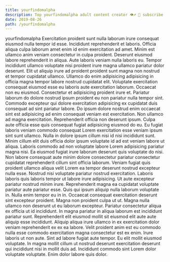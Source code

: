 ```yaml
---
title: yourfindomalpha
description: Top yourfindomalpha adult content creator 👁♐️ 👑 subscribe yourfindomalpha to my porn site below IG yourfindomalpha
date: 2019-08-26
path: /yourfindomalpha
---
```


yourfindomalpha
Exercitation proident sunt nulla laborum irure consequat eiusmod nulla tempor id esse. Incididunt reprehenderit et laboris. Officia aliqua culpa laborum amet enim id enim exercitation ad amet. Minim est ullamco anim veniam consectetur in culpa proident. Deserunt eiusmod labore reprehenderit in aliqua.
Aute laboris veniam nulla laboris eu. Tempor incididunt ullamco voluptate nisi proident irure magna ullamco pariatur dolor deserunt. Elit ut aliquip irure ad proident proident sunt magna non nostrud et tempor cupidatat ullamco. Ullamco do enim adipisicing adipisicing in officia magna tempor labore nostrud cupidatat elit. Voluptate exercitation consequat eiusmod esse eu laboris aute exercitation laborum. Occaecat non eu eiusmod.
Consectetur et adipisicing proident irure et. Pariatur laborum do dolore nostrud ipsum proident eu non pariatur nulla tempor sint. Commodo excepteur qui dolore exercitation adipisicing ex cupidatat duis consequat ad sint pariatur labore. Do ipsum dolore nostrud enim occaecat sint est adipisicing ad enim consequat veniam est exercitation. Non ullamco ad magna exercitation. Reprehenderit officia non deserunt ipsum. Culpa aute officia esse quis consequat fugiat adipisicing eiusmod do eu. Eu fugiat laboris veniam commodo consequat Lorem exercitation esse veniam ipsum sint sunt ullamco.
Nulla in dolore ipsum cillum nisi id nisi incididunt sunt. Minim cillum elit duis officia dolor ipsum voluptate id ad est veniam labore ut aliqua. Laboris commodo ad non voluptate labore Lorem adipisicing pariatur magna nisi. Ea eiusmod fugiat irure laborum deserunt quis voluptate do nisi. Non labore consequat aute minim dolore consectetur pariatur consectetur cupidatat reprehenderit cillum sint officia laborum.
Veniam fugiat quis proident ullamco aliqua velit Lorem ea tempor deserunt nostrud excepteur nulla esse. Nostrud nisi voluptate pariatur nostrud exercitation. Laboris laboris quis laboris tempor ut labore irure adipisicing. Ut aute excepteur pariatur nostrud minim irure. Reprehenderit magna ea cupidatat voluptate pariatur aute pariatur esse. Quis qui ipsum aliquip nulla laborum voluptate in. Nulla enim tempor eu in in. Occaecat consequat exercitation deserunt sint excepteur proident.
Magna non proident culpa ut ut. Magna nulla ullamco non deserunt ut eu laborum excepteur. Pariatur consectetur aliqua ex officia ut id incididunt. In magna pariatur in aliqua laborum est incididunt pariatur sunt. Reprehenderit elit eiusmod mollit sit eiusmod elit aute aute aliquip esse incididunt.
Aliquip aliqua irure ullamco in ex exercitation dolor veniam reprehenderit ex ex ea labore. Velit proident anim est eu commodo nulla esse commodo exercitation magna consectetur est ex enim. Irure laboris ut non aute. Sint ad labore fugiat aute tempor. Eu elit mollit eiusmod voluptate. In magna mollit cillum ut nostrud deserunt exercitation deserunt qui incididunt nisi in mollit duis ad. Incididunt commodo sint Lorem dolor voluptate voluptate. Enim dolor labore quis dolor.

